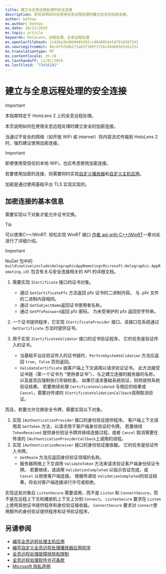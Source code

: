 ```yaml
---
title: 建立与全息远程处理的安全连接
description: 本页说明如何在使用全息远程处理时建立安全的加密连接。
author: bethau
ms.author: bethau
ms.date: 10/21/2019
ms.topic: article
keywords: HoloLens、远程处理、全息远程处理
ms.openlocfilehash: 1142ba3bd8b0d05202ccd04885de5d70165872d1
ms.sourcegitcommit: 6bc6757b9b273a63f260f1716c944603dfa51151
ms.translationtype: MT
ms.contentlocale: zh-CN
ms.lasthandoff: 11/01/2019
ms.locfileid: "73434192"
---
```

# <a name="establishing-a-secure-connection-with-holographic-remoting"></a>建立与全息远程处理的安全连接

>[!IMPORTANT]
>本指南特定于 HoloLens 2 上的全息远程处理。

本页说明如何在使用全息远程处理时建立安全的加密连接。

当通过不安全的网络（如开放 WiFi 或 internet）将内容流式传输到 HoloLens 2 时，强烈建议使用加密连接。

>[!IMPORTANT]
>即使使用受信任的本地 WiFi，也应考虑使用加密连接。

若要使用加密的连接，则需要同时实现[自定义播放器](holographic-remoting-create-player.md)和[自定义主机应用](holographic-remoting-create-host.md)。

加密是通过使用基础平台 TLS 实现实现的。

## <a name="basics-of-an-encrypted-connection"></a>加密连接的基本信息

需要实现以下对象才能允许证书交换。

>[!TIP]
>可以使用C++/WinRT. 轻松实现 WinRT 接口 [作者 api with C++/WinRT](https://docs.microsoft.com//windows/uwp/cpp-and-winrt-apis/author-apis)一章对此进行了详细介绍。

>[!IMPORTANT]
>NuGet 包中的 ```build\native\include\HolographicAppRemoting\Microsoft.Holographic.AppRemoting.idl``` 包含有关与安全连接相关的 API 的详细文档。

1) 需要实现 ```ICertificate``` 接口的证书对象。

    * 通过 ```GetCertificatePfx``` 方法返回 pfx 证书的二进制内容。 与 .pfx 文件的二进制内容相同。
    * 通过 ```GetSubjectName```返回证书使用者名称。
    * 通过 ```GetPfxPassword```返回 pfx 密码。 为未受保护的 pfx 返回空字符串。

2) 一个证书提供程序，它实现 ```ICertificateProvider``` 接口，该接口在系统通过 ```GetCertificate``` 方法时提供证书。

3) 用于实现 ```ICertificateValidator``` 接口的证书验证程序。 它的任务是验证传入的证书。
    * 当基础平台应验证传入的证书链时，```PerformSystemValidation``` 方法应返回 ```true```，```false``` 否则返回。
    * ```ValidateCertificate``` 由客户端上下文调用以请求验证证书。 此方法接受证书链（第一个证书为 "使用者证书"）、与之建立连接的服务器的名称，以及是否应强制执行吊销检查。 如果已请求基础系统验证，则将提供系统验证结果。 若要继续处理 ```CertificateValidated``` 与相应的结果或 ```Cancel```，需要对传递的 ```ICertificateValidationCallback```调用取消验证。

而且，若要允许交换安全令牌，需要实现以下对象。

1) 实现 ```IAuthenticationProvider``` 接口的身份验证提供程序。 客户端上下文调用其 ```GetToken``` 方法，以请求用于客户端身份验证的令牌。 若要继续 ```TokenReceived``` 提供身份验证令牌并继续连接过程，或者 ```Cancel``` 取消需要在传递的 ```IAuthenticationProviderCallback```上调用的进程。
2) 实现 ```IAuthenticationReceiver``` 接口的身份验证接收器。 它的任务是验证传入令牌。
    * ```GetRealm``` 方法应返回身份验证领域的名称。
    * 服务器网络上下文调用 ```ValidateToken``` 方法来请求验证客户端身份验证令牌。 若要继续，请调用 ```ValidationCompleted``` 以指示验证完成，或 ```Cancel``` 以拒绝客户端连接。 根据传递给 ```ValidationCompleted```的验证结果，将会对客户端连接进行许可或拒绝。 

实现这些对象后 ```ListenSecure``` 需要调用，而不是 ```Listen``` 和 ```ConnectSecure```，而不是在远程上下文和播放机上下文上分别 ```Connect```。 ```ListenSecure``` 要求在 ```Listen```上使用其他证书提供程序和身份验证接收器。 ```ConnectSecure``` 要求对 ```Connect```使用额外的身份验证提供程序和证书验证程序。

## <a name="see-also"></a>另请参阅
* [编写全息远程处理主机应用](holographic-remoting-create-host.md)
* [编写自定义全息远程处理播放器应用程序](holographic-remoting-create-player.md)
* [全息远程处理故障排除和限制](holographic-remoting-troubleshooting.md)
* [全息远程处理软件许可条款](https://docs.microsoft.com//legal/mixed-reality/microsoft-holographic-remoting-software-license-terms)
* [Microsoft 隐私声明](https://go.microsoft.com/fwlink/?LinkId=521839)
